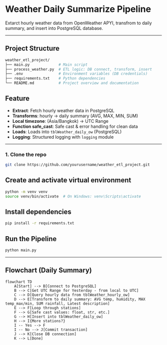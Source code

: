 # Weather Daily Summarize Pipeline  
Extarct hourly weather data from OpenWeather APYI, transfrom to daily summary,  and insert into PostgreSQL database.

---

## Project Structure

```bash
weather_etl_project/
├── main.py             # Main script 
├── process_weather.py  # ETL logic: DB connect, transform, insert
├── .env                # Environment variables (DB credentials)
├── requirements.txt    # Python dependencies
└── README.md           # Project overview and documentation
```
## Feature 
- **Extract**: Fetch hourly weather data in PostgreSQL
- **Transforms**: hourly → daily summary (AVG, MAX, MIN, SUM)
- **Local timezone**: (Asia/Bangkok) → UTC Range
- **Function safe_cast**: Safe cast & error handling for clean data
- **Loads**: Loads into `tblWeather_daily_ow` (PostgreSQL)
- **Logging**: Structured logging with `logging` module

---
### 1. Clone the repo

```bash
git clone https://github.com/yourusername/weather_etl_project.git
```


## Create and activate virtual environment

```bash
python -m venv venv 
source venv/bin/activate  # On Windows: venv\Scripts\activate
```

## Install dependencies
```bash
pip install -r requirements.txt
```

## Run the Pipeline

```bash
python main.py
```

---

## Flowchart (Daily Summary)

```mermaid
flowchart TD
    A[Start] --> B[Connect to PostgreSQL]
    B --> C[Get UTC Range for Yesterday - from local to UTC]
    C --> D[Query hourly data from tblWeather_hourly_ow]
    D --> E[Transform to daily summary: AVG temp, humidity, MAX temp_max/min, SUM rainfall, Latest description]
    E --> F[Loop through stations]
    F --> G[Safe cast values: float, str, etc.]
    G --> H[Insert into tblWeather_daily_ow]
    H --> I{More stations?}
    I -- Yes --> F
    I -- No --> J[Commit transaction]
    J --> K[Close DB connection]
    K --> L[Done]
